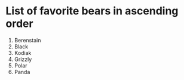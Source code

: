 # List of favorite bears in ascending order

1. Berenstain
1. Black
1. Kodiak
1. Grizzly
1. Polar
1. Panda
